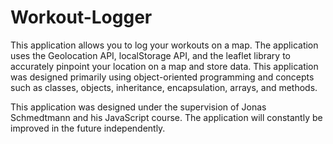 # Workout-Logger

This application allows you to log your workouts on a map. The application uses the Geolocation API, localStorage API, and
the leaflet library to accurately pinpoint your location on a map and store data. This application was designed primarily using object-oriented 
programming and concepts such as classes, objects, inheritance,
encapsulation, arrays, and methods. 

This application was designed under the supervision of Jonas Schmedtmann and his JavaScript course. The application will constantly
be improved in the future independently. 
